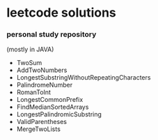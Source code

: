 # leetcode solutions
### personal study repository
(mostly in JAVA)
* TwoSum
* AddTwoNumbers
* LongestSubstringWithoutRepeatingCharacters
* PalindromeNumber
* RomanToInt
* LongestCommonPrefix
* FindMedianSortedArrays
* LongestPalindromicSubstring
* ValidParentheses
* MergeTwoLists